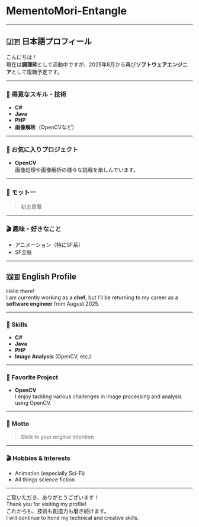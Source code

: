 # MementoMori-Entangle

---

## 🇯🇵 日本語プロフィール

こんにちは！  
現在は**調理師**として活動中ですが、2025年8月から再び**ソフトウェアエンジニア**として復職予定です。

---

### 🔧 得意なスキル・技術

- **C#**
- **Java**
- **PHP**
- **画像解析**（OpenCVなど）

---

### 🌟 お気に入りプロジェクト

- **OpenCV**  
  画像処理や画像解析の様々な挑戦を楽しんでいます。

---

### 📝 モットー

> 初志貫徹

---

### 🎬 趣味・好きなこと

- アニメーション（特にSF系）
- SF全般

---

## 🇬🇧 English Profile

Hello there!  
I am currently working as a **chef**, but I’ll be returning to my career as a **software engineer** from August 2025.

---

### 🔧 Skills

- **C#**
- **Java**
- **PHP**
- **Image Analysis** (OpenCV, etc.)

---

### 🌟 Favorite Project

- **OpenCV**  
  I enjoy tackling various challenges in image processing and analysis using OpenCV.

---

### 📝 Motto

> Stick to your original intention

---

### 🎬 Hobbies & Interests

- Animation (especially Sci-Fi)
- All things science fiction

---

ご覧いただき、ありがとうございます！  
Thank you for visiting my profile!  
これからも、技術も創造力も磨き続けます。  
I will continue to hone my technical and creative skills.

